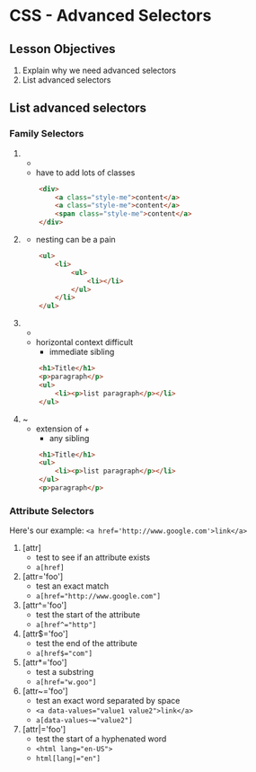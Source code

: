 # CSS - Advanced Selectors

## Lesson Objectives
1. Explain why we need advanced selectors
1. List advanced selectors

## List advanced selectors

### Family Selectors

1. *
	- have to add lots of classes
	```html
		<div>
			<a class="style-me">content</a>
			<a class="style-me">content</a>
			<span class="style-me">content</a>
		</div>
	```
1. >
	- nesting can be a pain
	```html
		<ul>
			<li>
				<ul>
					<li></li>
				</ul>
			</li>
		</ul>
	```
1. +
	- horizontal context difficult
        - immediate sibling
	```html
		<h1>Title</h1>
		<p>paragraph</p>
		<ul>
			<li><p>list paragraph</p></li>
		</ul>
	```
1. ~
	- extension of +
        - any sibling
	```html
		<h1>Title</h1>
		<ul>
			<li><p>list paragraph</p></li>
		</ul>
		<p>paragraph</p>
	```

### Attribute Selectors

Here's our example: `<a href='http://www.google.com'>link</a>`

1. [attr]
	- test to see if an attribute exists
	- `a[href]`
1. [attr='foo']
	- test an exact match
	- `a[href="http://www.google.com"]`
1. [attr^='foo']
	- test the start of the attribute
	- `a[href^="http"]`
1. [attr$='foo']
	- test the end of the attribute
	- `a[href$="com"]`
1. [attr*='foo']
	- test a substring
	- `a[href="w.goo"]`
1. [attr~='foo']
	- test an exact word separated by space
	- `<a data-values="value1 value2">link</a>`
	- `a[data-values~="value2"]`
1. [attr|='foo']
	- test the start of a hyphenated word
	- `<html lang="en-US">`
	- `html[lang|="en"]`
